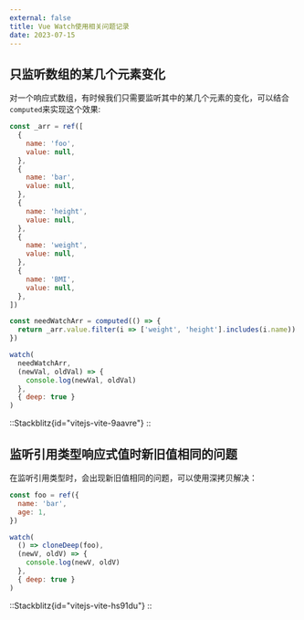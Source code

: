 ```yaml
---
external: false
title: Vue Watch使用相关问题记录
date: 2023-07-15
---
```



## 只监听数组的某几个元素变化

对一个响应式数组，有时候我们只需要监听其中的某几个元素的变化，可以结合`computed`来实现这个效果:
```js
const _arr = ref([
  {
    name: 'foo',
    value: null,
  },
  {
    name: 'bar',
    value: null,
  },
  {
    name: 'height',
    value: null,
  },
  {
    name: 'weight',
    value: null,
  },
  {
    name: 'BMI',
    value: null,
  },
])

const needWatchArr = computed(() => {
  return _arr.value.filter(i => ['weight', 'height'].includes(i.name))
})

watch(
  needWatchArr,
  (newVal, oldVal) => {
    console.log(newVal, oldVal)
  },
  { deep: true }
)
```

::Stackblitz{id="vitejs-vite-9aavre"}
::

## 监听引用类型响应式值时新旧值相同的问题

在监听引用类型时，会出现新旧值相同的问题，可以使用深拷贝解决：
```js
const foo = ref({
  name: 'bar',
  age: 1,
})

watch(
  () => cloneDeep(foo),
  (newV, oldV) => {
    console.log(newV, oldV)
  },
  { deep: true }
)
```
::Stackblitz{id="vitejs-vite-hs91du"}
::
